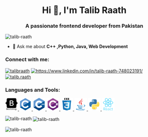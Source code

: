 <h1 align="center">Hi 👋, I'm Talib Raath</h1>
<h3 align="center">A passionate frontend developer from Pakistan</h3>

<p align="left"> <img src="https://komarev.com/ghpvc/?username=talib-raath&label=Profile%20views&color=0e75b6&style=flat" alt="talib-raath" /> </p>

- 💬 Ask me about **C++ ,Python, Java, Web Development**

<h3 align="left">Connect with me:</h3>
<p align="left">
<a href="https://twitter.com/talibraath" target="blank"><img align="center" src="https://raw.githubusercontent.com/rahuldkjain/github-profile-readme-generator/master/src/images/icons/Social/twitter.svg" alt="talibraath" height="30" width="40" /></a>
<a href="https://www.linkedin.com/in/talib-raath-748023191/" target="blank"><img align="center" src="https://raw.githubusercontent.com/rahuldkjain/github-profile-readme-generator/master/src/images/icons/Social/linked-in-alt.svg" alt="https://www.linkedin.com/in/talib-raath-748023191/" height="30" width="40" /></a>
<a href="https://www.instagram.com/talibraath/" target="blank"><img align="center" src="https://raw.githubusercontent.com/rahuldkjain/github-profile-readme-generator/master/src/images/icons/Social/instagram.svg" alt="talib.raath" height="30" width="40" /></a>
</p>

<h3 align="left">Languages and Tools:</h3>
<p align="left"> <a href="https://getbootstrap.com" target="_blank" rel="noreferrer"> <img src="https://raw.githubusercontent.com/devicons/devicon/master/icons/bootstrap/bootstrap-plain-wordmark.svg" alt="bootstrap" width="40" height="40"/> </a> <a href="https://www.cprogramming.com/" target="_blank" rel="noreferrer"> <img src="https://raw.githubusercontent.com/devicons/devicon/master/icons/c/c-original.svg" alt="c" width="40" height="40"/> </a> <a href="https://www.w3schools.com/cpp/" target="_blank" rel="noreferrer"> <img src="https://raw.githubusercontent.com/devicons/devicon/master/icons/cplusplus/cplusplus-original.svg" alt="cplusplus" width="40" height="40"/> </a> <a href="https://www.w3schools.com/cs/" target="_blank" rel="noreferrer"> <img src="https://raw.githubusercontent.com/devicons/devicon/master/icons/csharp/csharp-original.svg" alt="csharp" width="40" height="40"/> </a> <a href="https://www.w3schools.com/css/" target="_blank" rel="noreferrer"> <img src="https://raw.githubusercontent.com/devicons/devicon/master/icons/css3/css3-original-wordmark.svg" alt="css3" width="40" height="40"/> </a> <a href="https://www.java.com" target="_blank" rel="noreferrer"> <img src="https://raw.githubusercontent.com/devicons/devicon/master/icons/java/java-original.svg" alt="java" width="40" height="40"/> </a> <a href="https://www.python.org" target="_blank" rel="noreferrer"> <img src="https://raw.githubusercontent.com/devicons/devicon/master/icons/python/python-original.svg" alt="python" width="40" height="40"/> </a> <a href="https://reactjs.org/" target="_blank" rel="noreferrer"> <img src="https://raw.githubusercontent.com/devicons/devicon/master/icons/react/react-original-wordmark.svg" alt="react" width="40" height="40"/> </a> </p>

<p><img align="left" src="https://github-readme-stats.vercel.app/api/top-langs?username=talib-raath&show_icons=true&locale=en&layout=compact" alt="talib-raath" /></p>

<p>&nbsp;<img align="center" src="https://github-readme-stats.vercel.app/api?username=talib-raath&show_icons=true&locale=en" alt="talib-raath" /></p>

<p><img align="center" src="https://github-readme-streak-stats.herokuapp.com/?user=talib-raath&" alt="talib-raath" /></p>
